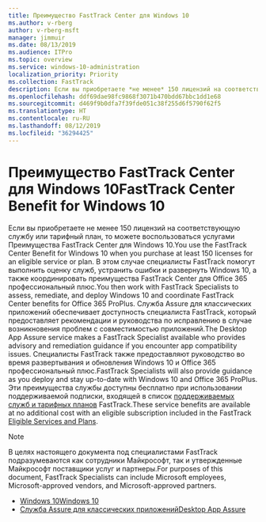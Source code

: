 ```yaml
---
title: Преимущество FastTrack Center для Windows 10
ms.author: v-rberg
author: v-rberg-msft
manager: jimmuir
ms.date: 08/13/2019
ms.audience: ITPro
ms.topic: overview
ms.service: windows-10-administration
localization_priority: Priority
ms.collection: FastTrack
description: Если вы приобретаете *не менее* 150 лицензий на соответствующую службу или тарифный план, то можете воспользоваться услугами Преимущество FastTrack Center для Windows 10.
ms.openlocfilehash: ddf69dae98fc9868f3071b470bdd67bbc1dd1e68
ms.sourcegitcommit: d469f9b0dfa7f39fde051c38f255d6f5790f62f5
ms.translationtype: HT
ms.contentlocale: ru-RU
ms.lasthandoff: 08/12/2019
ms.locfileid: "36294425"
---
```

# <a name="fasttrack-center-benefit-for-windows-10"></a><span data-ttu-id="c7922-103">Преимущество FastTrack Center для Windows 10</span><span class="sxs-lookup"><span data-stu-id="c7922-103">FastTrack Center Benefit for Windows 10</span></span>

<span data-ttu-id="c7922-104">Если вы приобретаете не менее 150 лицензий на соответствующую службу или тарифный план, то можете воспользоваться услугами Преимущества FastTrack Center для Windows 10.</span><span class="sxs-lookup"><span data-stu-id="c7922-104">You use the FastTrack Center Benefit for Windows 10 when you purchase  at least  150 licenses for an eligible service or plan.</span></span> <span data-ttu-id="c7922-105">В этом случае специалисты FastTrack помогут выполнить оценку служб, устранить ошибки и развернуть Windows 10, а также координировать преимущества FastTrack Center для Office 365 профессиональный плюс.</span><span class="sxs-lookup"><span data-stu-id="c7922-105">You then work with FastTrack Specialists to assess, remediate, and deploy Windows 10 and coordinate FastTrack Center benefits for Office 365 ProPlus.</span></span> <span data-ttu-id="c7922-106">Служба Assure для классических приложений обеспечивает доступность специалиста FastTrack, который предоставляет рекомендации и руководства по исправлению в случае возникновения проблем с совместимостью приложений.</span><span class="sxs-lookup"><span data-stu-id="c7922-106">The Desktop App Assure service makes a FastTrack Specialist available who provides advisory and remediation guidance if you encounter app compatibility issues.</span></span>  <span data-ttu-id="c7922-107">Специалисты FastTrack также предоставляют руководство во время развертывания и обновления Windows 10 и Office 365 профессиональный плюс.</span><span class="sxs-lookup"><span data-stu-id="c7922-107">FastTrack Specialists will also provide guidance as you deploy and stay up-to-date with Windows 10 and Office 365 ProPlus.</span></span> <span data-ttu-id="c7922-108">Эти преимущества службы доступны бесплатно при использовании поддерживаемой подписки, входящей в список [поддерживаемых служб и тарифных планов](M365-eligible-services-and-plans.md) FastTrack.</span><span class="sxs-lookup"><span data-stu-id="c7922-108">These service benefits are available at no additional cost with an eligible subscription included in the FastTrack [Eligible Services and Plans](M365-eligible-services-and-plans.md).</span></span>
  
> [!NOTE]
> <span data-ttu-id="c7922-109">В целях настоящего документа под специалистами FastTrack подразумеваются как сотрудники Майкрософт, так и утвержденные Майкрософт поставщики услуг и партнеры.</span><span class="sxs-lookup"><span data-stu-id="c7922-109">For purposes of this document, FastTrack Specialists can include Microsoft employees, Microsoft-approved vendors, and Microsoft-approved partners.</span></span> 
    
- [<span data-ttu-id="c7922-110">Windows 10</span><span class="sxs-lookup"><span data-stu-id="c7922-110">Windows 10</span></span>](Win-10-fasttrack-benefit-for-Windows-10.md)
- [<span data-ttu-id="c7922-111">Служба Assure для классических приложений</span><span class="sxs-lookup"><span data-stu-id="c7922-111">Desktop App Assure</span></span>](Win-10-desktop-app-assure.md)
  

  

 